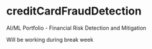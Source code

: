 # creditCardFraudDetection
AI/ML Portfolio - Financial Risk Detection and Mitigation

Will be working during break week
